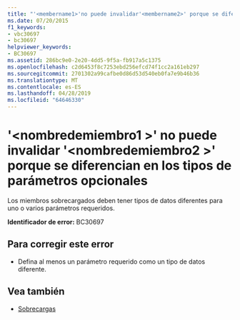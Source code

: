 ```yaml
---
title: "'<membername1>'no puede invalidar'<membername2>' porque se diferencian en los tipos de parámetros opcionales"
ms.date: 07/20/2015
f1_keywords:
- vbc30697
- bc30697
helpviewer_keywords:
- BC30697
ms.assetid: 286bc9e0-2e20-4dd5-9f5a-fb917a5c1375
ms.openlocfilehash: c2d6453f8c7253ebd256efcd74f1cc2a161eb297
ms.sourcegitcommit: 2701302a99cafbe0d86d53d540eb0fa7e9b46b36
ms.translationtype: MT
ms.contentlocale: es-ES
ms.lasthandoff: 04/28/2019
ms.locfileid: "64646330"
---
```

# <a name="membername1-cannot-override-membername2-because-they-differ-by-the-types-of-optional-parameters"></a>'\<nombredemiembro1 >' no puede invalidar '\<nombredemiembro2 >' porque se diferencian en los tipos de parámetros opcionales
Los miembros sobrecargados deben tener tipos de datos diferentes para uno o varios parámetros requeridos.  
  
 **Identificador de error:** BC30697  
  
## <a name="to-correct-this-error"></a>Para corregir este error  
  
- Defina al menos un parámetro requerido como un tipo de datos diferente.  
  
## <a name="see-also"></a>Vea también

- [Sobrecargas](../../visual-basic/language-reference/modifiers/overloads.md)
